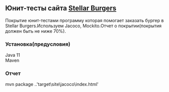 ## Юнит-тесты сайта [Stellar Burgers](https://stellarburgers.nomoreparties.site/)
Покрытие юнит-тестами программу которая помогает заказать бургер в Stellar Burgers.Используем  Jacoco, Mockito.Отчет о покрытии(покрытия должен быть не ниже 70%).

### Установка(предусловия)
  Java 11
  <br> Maven <br>

### Отчет
  mvn package
  ..'target\site\jacoco\index.html'
